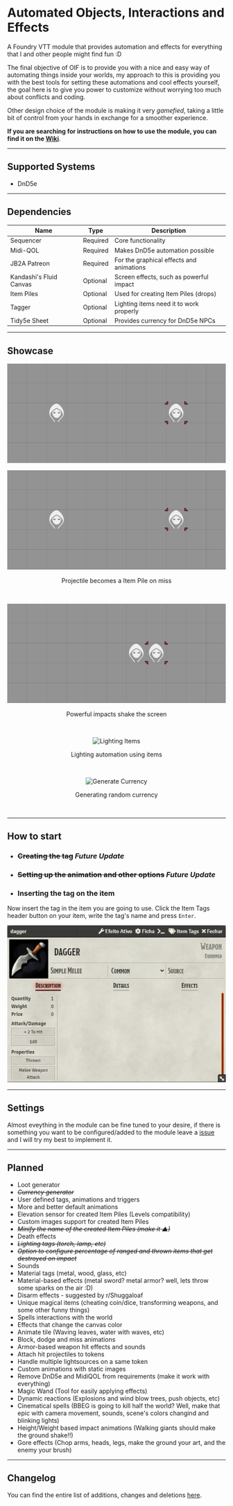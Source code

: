 # Automated Objects, Interactions and Effects

A Foundry VTT module that provides automation and effects for everything that I and other people might find fun :D

The final objective of OIF is to provide you with a nice and easy way of automating things inside your worlds, my approach to this is providing you with the best tools for setting these automations and cool effects yourself, the goal here is to give you power to customize without worrying too much about conflicts and coding.

Other design choice of the module is making it very _gamefied_, taking a little bit of control from your hands in exchange for a smoother experience.

**If you are searching for instructions on how to use the module, you can find it on the [Wiki](https://github.com/ZotyDev/objects-interactions-fx/wiki)**.

---
## Supported Systems
- DnD5e

---
## Dependencies
| Name                    | Type     | Description                              |
| ----------------------- | -------- | ---------------------------------------- |
| Sequencer               | Required | Core functionality                       |
| Midi-QOL                | Required | Makes DnD5e automation possible          |
| JB2A Patreon            | Required | For the graphical effects and animations |
| Kandashi's Fluid Canvas | Optional | Screen effects, such as powerful impact  |
| Item Piles              | Optional | Used for creating Item Piles (drops)     |
| Tagger                  | Optional | Lighting items need it to work properly  |
| Tidy5e Sheet            | Optional | Provides currency for DnD5e NPCs         |

---

## Showcase

<p align="center">
    <img src="images/dagger_throw.gif" alt="Throwable item miss">
</p>
<p align="center">
    <img src="images/arrow_fire.gif" alt="Arrow miss">
    <p align="center">Projectile becomes a Item Pile on miss</p>
</p>
</br>
<p align="center">
    <img src="images/powerful_impact.gif" alt="Powerful impact">
    <p align="center">Powerful impacts shake the screen</p>
</p>
</br>
<p align="center">
    <img src="images/lighting.gif" alt="Lighting Items">
    <p align="center">Lighting automation using items</p>
</p>
</br>
<p align="center">
    <img src="images/generate_currency.gif" alt="Generate Currency">
    <p align="center">Generating random currency</p>
</p>
</br>

---

## How to start

- ### ~~Creating the tag~~ ***Future Update***

- ### ~~Setting up the animation and other options~~ ***Future Update***

- ### Inserting the tag on the item
Now insert the tag in the item you are going to use. Click the Item Tags header button on your item, write the tag's name and press `Enter`.

<p align="center">
    <img src="images/add_tags.gif" alt="Adding tags">
</p>

---

## Settings
Almost eveything in the module can be fine tuned to your desire, if there is something you want to be configured/added to the module leave a [issue](https://github.com/ZotyDev/objects-interactions-fx/issues/new) and I will try my best to implement it.

---

## Planned
- Loot generator
- *~~Currency generator~~*
- User defined tags, animations and triggers
- More and better default animations
- Elevation sensor for created Item Piles (Levels compatibility)
- Custom images support for created Item Piles
- *~~Minify the name of the created Item Piles (make it ▲)~~*
- Death effects
- *~~Lighting tags (torch, lamp, etc)~~*
- *~~Option to configure percentage of ranged and thrown items that get destroyed on impact~~*
- Sounds
- Material tags (metal, wood, glass, etc)
- Material-based effects (metal sword? metal armor? well, lets throw some sparks on the air :D)
- Disarm effects - suggested by r/Shuggaloaf
- Unique magical items (cheating coin/dice, transforming weapons, and some other funny things)
- Spells interactions with the world
- Effects that change the canvas color
- Animate tile (Waving leaves, water with waves, etc)
- Block, dodge and miss animations
- Armor-based weapon hit effects and sounds
- Attach hit projectiles to tokens
- Handle multiple lightsources on a same token
- Custom animations with static images
- Remove DnD5e and MidiQOL from requirements (make it work with everything)
- Magic Wand (Tool for easily applying effects)
- Dynamic reactions (Explosions and wind blow trees, push objects, etc)
- Cinematical spells (BBEG is going to kill half the world? Well, make that epic with camera movement, sounds, scene's colors changind and blinking lights)
- Height/Weight based impact animations (Walking giants should make the ground shake!!)
- Gore effects (Chop arms, heads, legs, make the ground your art, and the enemy your brush)

---

## Changelog
You can find the entire list of additions, changes and deletions [here](https://github.com/ZotyDev/objects-interactions-fx/blob/main/CHANGELOG.md).